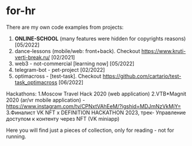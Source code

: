 # for-hr

There are my own code examples from projects:

1. <b>ONLINE-SCHOOL</b> (many features were hidden for copyrights reasons) [05/2022]<br/>
2. dance-lessons (mobile/web: front+back). Checkout https://www.kruti-verti-break.ru/ [02/2021]<br/>
3. web3 - not-commercial [learning now] [05/2022]<br/>
4. telegram-bot - pet-project [02/2022] <br/>
5. optimacross - [test-task]. Checkout https://github.com/cartario/test-task_optimacross [06/2022] <br/>

Hackathons:
1.Moscow Travel Hack 2020 (web application)
2.VTB*Magnit 2020 (ar/vr mobile application) - https://www.instagram.com/tv/CPNxtVAhEeM/?igshid=MDJmNzVkMjY= 
3.Финалист VK NFT x DEFINITION HACKATHON 2023, трек- Управление доступом к контенту через NFT (VK miniapp)

Here you will find just a pieces of collection, only for reading - not for running.
